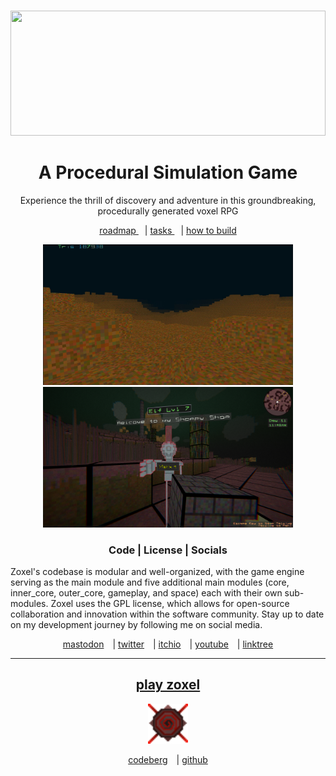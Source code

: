 <link href="resources/monocraft.otf" rel="stylesheet">

<p align="center">
	<br>
		<img src="readme.svg" width="100%" height="200">
	</a>
	<br>
</p>
<h1 align="center">A Procedural Simulation Game</h1>

<p align="center">
Experience the thrill of discovery and adventure in this groundbreaking, procedurally generated voxel RPG
</p>

<p align="center">
  <a href="https://github.com/deus369/zoxel-web/blob/master/documents/roadmap.md">
    roadmap
  </a>
  <a style="margin-left: 10px;"> | </a>
  <a href="https://github.com/deus369/zoxel-web/blob/master/documents/todos/todo-main.md">
    tasks
  </a>
  <a style="margin-left: 10px;"> | </a>
  <a href="https://github.com/deus369/zoxel-web/blob/master/documents/howtos/howto-build.md">
    how to build
  </a>
</p>

<p align="center">
  <img src="https://raw.githubusercontent.com/deus369/zoxel-web/master/screenshots/screen-2023-02-06-20-28-49.jpg?raw=false" alt="Zoxel" width="400"/>
  <img src="https://raw.githubusercontent.com/deus369/zoxel-web/master/screenshots/zoxel_unity_00.png?raw=false" alt="Unity Zoxel" width="400"/>
</p>

<h3 align="center">Code | License | Socials</h3>

Zoxel's codebase is modular and well-organized, with the game engine serving as the main module and five additional main modules (core, inner_core, outer_core, gameplay, and space) each with their own sub-modules. Zoxel uses the GPL license, which allows for open-source collaboration and innovation within the software community. Stay up to date on my development journey by following me on social media.

<p align="center">
  <a href="https://mastodon.gamedev.place/@deus">mastodon</a>
  <a style="margin-left: 10px;"> | </a>
  <a href="https://twitter.com/deusxyz">twitter</a>
  <a style="margin-left: 10px;"> | </a>
  <a href="https://deus0.itch.io/zoxel">itchio</a>
  <a style="margin-left: 10px;"> | </a>
  <a href="https://www.youtube.com/watch?v=Yb5DiXVt1k0.mp4">youtube</a>
  <a style="margin-left: 10px;"> | </a>
  <a href="https://linktr.ee/lorddeus">linktree</a>
</p>

-----

<h2 align="center">
  <a href="https://deus369.github.io/zoxel-play">play zoxel</a>
</h2>
<p align="center">
  <img width="64" src="resources/textures/game_icon.png" alt="Zoxel Logo"> 
</p>
<p align="center">
  <a href="https://codeberg.org/deus/zoxel">codeberg</a>
  <a style="margin-left: 10px;"> | </a>
  <a href="https://github.com/deus369/zoxel">github</a>
</p>